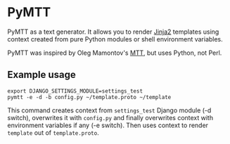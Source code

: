 # PyMTT #

PyMTT as a text generator. It allows you to render [Jinja2](http://jinja.pocoo.org/)
templates using context created from pure Python modules or shell environment
variables.

PyMTT was inspired by Oleg Mamontov's [MTT](http://svn.mamontov.net/svn/mtt/),
but uses Python, not Perl.

## Example usage ##

    export DJANGO_SETTINGS_MODULE=settings_test
    pymtt -e -d -b config.py ~/template.proto ~/template

This command creates context from `settings_test` Django module (-d switch),
overwrites it with `config.py` and finally overwrites context with environment
variables if any (-e switch). Then uses context to render `template` out of
`template.proto`.
